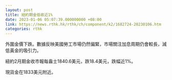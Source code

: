 ```yaml
---
layout: post
title: 紐約期金低收近1%
date: 2023-01-06 05:07:39.000000000 +08:00
link: https://news.rthk.hk/rthk/ch/component/k2/1682724-20230106.htm
categories: rthk
---
```


外圍金價下跌。數據反映美國勞工市場仍然偏緊，市場關注加息周期仍會較長，減低黃金的吸引力。

紐約2月期金收市報每盎士1840.6美元，跌18.4美元，跌幅近1%。

現貨金在1833美元附近。

